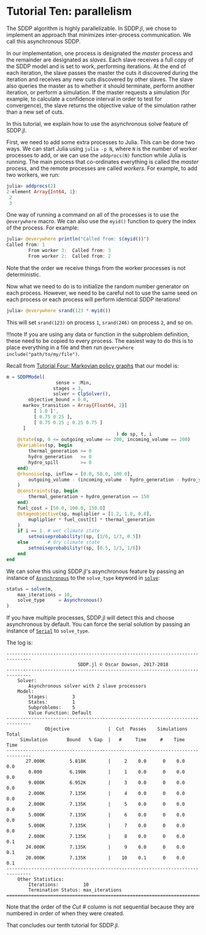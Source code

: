# Tutorial Ten: parallelism

The SDDP algorithm is highly parallelizable. In SDDP.jl, we chose to implement
an approach that minimizes inter-process communication. We call this
asynchronous SDDP.

In our implementation, one process is designated the *master* process and
the remainder are designated as *slaves*. Each slave receives a full copy of the
SDDP model and is set to work, performing iterations. At the end of each
iteration, the slave passes the master the cuts it discovered during the
iteration and receives any new cuts discovered by other slaves. The slave also
queries the master as to whether it should terminate, perform another iteration,
or perform a simulation. If the master requests a simulation (for example, to
calculate a confidence interval in order to test for convergence), the slave
returns the objective value of the simulation rather than a new set of cuts.

In this tutorial, we explain how to use the asynchronous solve feature of
SDDP.jl.

First, we need to add some extra processes to Julia. This can be done two ways.
We can start Julia using `julia -p N`, where `N` is the number of worker
processes to add, or we can use the `addprocs(N)` function while Julia is
running. The main process that co-ordinates everything is called the *master*
process, and the remote  processes are called *workers*. For example, to add two
workers, we run:
```julia
julia> addprocs(2)
2-element Array{Int64, 1}:
 2
 3
```
One way of running a command on all of the processes is to use the `@everywhere`
macro. We can also use the `myid()` function to query the index of the process.
For example:
```julia
julia> @everywhere println("Called from: $(myid())")
Called from: 1
        From worker 3:  Called from: 3
        From worker 2:  Called from: 2
```
Note that the order we receive things from the worker processes is not
deterministic.

Now what we need to do is to initialize the random number generator on each
process. However, we need to be careful not to use the same seed on each process
or each process will perform identical SDDP iterations!
```julia
julia> @everywhere srand(123 * myid())
```
This will set `srand(123)` on process `1`, `srand(246)` on process `2`, and so
on.

!!!note
    If you are using any data or function in the subproblem definition, these
    need to be copied to every process. The easiest way to do this is to place
    everything in a file and then run `@everywhere include("path/to/my/file")`.

Recall from [Tutorial Four: Markovian policy graphs](@ref) that our model is:
```julia
m = SDDPModel(
                  sense = :Min,
                 stages = 3,
                 solver = ClpSolver(),
        objective_bound = 0.0,
      markov_transition = Array{Float64, 2}[
          [ 1.0 ]',
          [ 0.75 0.25 ],
          [ 0.75 0.25 ; 0.25 0.75 ]
      ]
                                        ) do sp, t, i
    @state(sp, 0 <= outgoing_volume <= 200, incoming_volume == 200)
    @variables(sp, begin
        thermal_generation >= 0
        hydro_generation   >= 0
        hydro_spill        >= 0
    end)
    @rhsnoise(sp, inflow = [0.0, 50.0, 100.0],
        outgoing_volume - (incoming_volume - hydro_generation - hydro_spill) == inflow
    )
    @constraints(sp, begin
        thermal_generation + hydro_generation == 150
    end)
    fuel_cost = [50.0, 100.0, 150.0]
    @stageobjective(sp, mupliplier = [1.2, 1.0, 0.8],
        mupliplier * fuel_cost[t] * thermal_generation
    )
    if i == 1  # wet climate state
        setnoiseprobability!(sp, [1/6, 1/3, 0.5])
    else       # dry climate state
        setnoiseprobability!(sp, [0.5, 1/3, 1/6])
    end
end
```
We can solve this using SDDP.jl's asynchronous feature by passing an instance of
[`Asynchronous`](@ref) to the `solve_type` keyword in [`solve`](@ref):
```julia
status = solve(m,
    max_iterations = 10,
    solve_type     = Asynchronous()
)
```
If you have multiple processes, SDDP.jl will detect this and choose asynchronous
by default. You can force the serial solution by passing an instance of
[`Serial`](@ref) to `solve_type`.

The log is:
```
-------------------------------------------------------------------------------
                          SDDP.jl © Oscar Dowson, 2017-2018
-------------------------------------------------------------------------------
    Solver:
        Asynchronous solver with 2 slave processors
    Model:
        Stages:         3
        States:         1
        Subproblems:    5
        Value Function: Default
-------------------------------------------------------------------------------
              Objective              |  Cut  Passes    Simulations   Total
     Simulation       Bound   % Gap  |   #     Time     #    Time    Time
-------------------------------------------------------------------------------
       27.000K         5.818K        |     2    0.0      0    0.0    0.0
        0.000          6.198K        |     1    0.0      0    0.0    0.0
        9.000K         6.952K        |     3    0.0      0    0.0    0.0
        2.000K         7.135K        |     4    0.0      0    0.0    0.0
        2.000K         7.135K        |     5    0.0      0    0.0    0.0
        5.000K         7.135K        |     6    0.0      0    0.0    0.0
        5.000K         7.135K        |     7    0.0      0    0.0    0.0
        2.000K         7.135K        |     8    0.0      0    0.0    0.1
       24.000K         7.135K        |     9    0.0      0    0.0    0.1
       20.000K         7.135K        |    10    0.1      0    0.0    0.1
-------------------------------------------------------------------------------
    Other Statistics:
        Iterations:         10
        Termination Status: max_iterations
===============================================================================
```
Note that the order of the *Cut #* column is not sequential because they are
numbered in order of when they were created.

That concludes our tenth tutorial for SDDP.jl.
